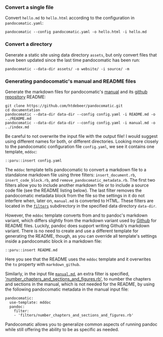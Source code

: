 ### Convert a single file

Convert `hello.md` to `hello.html` according to the configuration in
`pandocomatic.yaml`:

~~~{.bash}
pandocomatic --config pandocomatic.yaml -o hello.html -i hello.md
~~~

### Convert a directory

Generate a static site using data directory `assets`, but only convert files
that have been updated since the last time pandocomatic has been run:

~~~{.bash}
pandocomatic --data-dir assets/ -o website/ -i source/ -m
~~~

### Generating pandocomatic's manual and README files

Generate the markdown files for pandocomatic's
[manual](https://heerdebeer.org/Software/markdown/pandocomatic/) and its
[github repository](https://github.com/htdebeer/pandocomatic) README:

~~~{.bash}
git clone https://github.com/htdebeer/pandocomatic.git
cd documentation
pandocomatic --data-dir data-dir --config config.yaml -i README.md -o ../README.md
pandocomatic --data-dir data-dir --config config.yaml -i manual.md -o ../index.md
~~~

Be careful to not overwrite the input file with the output file! I would
suggest using different names for both, or different directories. Looking more
closely to the pandocomatic configuration file `config.yaml`, we see it
contains one template, `mddoc`:

~~~{.yaml}
::paru::insert config.yaml
~~~

The `mddoc` template tells pandocomatic to convert a markdown file to a
standalone markdown file using three filters: `insert_document.rb`,
`insert_code_block.rb`, and `remove_pandocomatic_metadata.rb`. The first two
filters allow you to include another markdown file or to include a source code
file (see the README listing below). The last filter removes the pandocomatic
metadata block from the file so the settings in it do not interfere when,
later on, `manual.md` is converted to HTML.  These filters are located in the
[`filters`](https://github.com/htdebeer/pandocomatic/tree/master/documentation/data-dir/filters)
subdirectory in the specified data directory `data-dir`.

However, the `mddoc` template converts from and to pandoc's markdown variant,
which differs slightly from the markdown variant used by
[Github](https://github.com/) for README files. Luckily, pandoc does support
writing Github's markdown variant. There is no need to create and use a
different template for generating the README, though, as you can override all
template's settings inside a pandocomatic block in a markdown file:

~~~{.markdown}
::paru::insert README.md
~~~

Here you see that the README uses the `mddoc` template and it overwrites the
`to` property with `markdown_github`.

Similarly, in the input file
[`manual.md`](https://github.com/htdebeer/pandocomatic/blob/master/documentation/manual.md),
an extra filter is specified, ['number_chapters_and_sections_and_figures.rb'](https://github.com/htdebeer/pandocomatic/blob/master/documentation/data-dir/filters/number_chapters_and_sections_and_figures.rb), to number the chapters and sections in the manual, which is not needed for the README, by using the following pandocomatic metadata in the manual input file:

~~~{.yaml}
pandocomatic:
  use-template: mddoc
  pandoc:
    filter: 
    - 'filters/number_chapters_and_sections_and_figures.rb'
~~~ 

Pandocomatic allows you to generalize common aspects of running pandoc while
still offering the ability to be as specific as needed.
